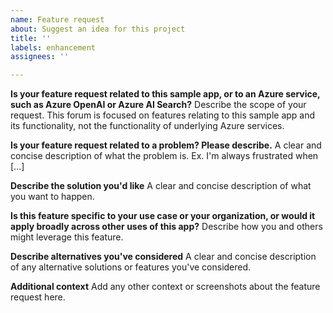 ```yaml
---
name: Feature request
about: Suggest an idea for this project
title: ''
labels: enhancement
assignees: ''

---
```


**Is your feature request related to this sample app, or to an Azure service, such as Azure OpenAI or Azure AI Search?**
Describe the scope of your request. This forum is focused on features relating to this sample app and its functionality, not the functionality of underlying Azure services.

**Is your feature request related to a problem? Please describe.**
A clear and concise description of what the problem is. Ex. I'm always frustrated when [...]

**Describe the solution you'd like**
A clear and concise description of what you want to happen.

**Is this feature specific to your use case or your organization, or would it apply broadly across other uses of this app?**
Describe how you and others might leverage this feature.

**Describe alternatives you've considered**
A clear and concise description of any alternative solutions or features you've considered.

**Additional context**
Add any other context or screenshots about the feature request here.
